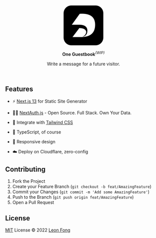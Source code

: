 <p align='center'>
  <img src='./static/logo.png' alt='One Guestbook - a online guestbook' width='128'/>
</p>

<p align='center'>
 <b>One Guestbook</b><sup><em>(WIP)</em></sup>
</p>

<p align='center'>
Write a message for a future visitor. <br>
</p>

<br>


<!-- <p align='center'>
<b>English</b> | <a href="https://github.com/antfu/vitesse/blob/main/README.zh-CN.md">简体中文</a>
</p> -->


## Features

- ⚡️ [Next.js 13](https://nextjs.org/)  for Static Site Generator

- 🤙🏻 [NextAuth.js](https://next-auth.js.org/)  -  Open Source. Full Stack. Own Your Data.

- 🎨 Integrate with  [Tailwind CSS](https://tailwindcss.com/)

- 🦾 TypeScript, of course

- 📱 Responsive design

- ☁️ Deploy on Cloudflare, zero-config

## Contributing

1. Fork the Project
2. Create your Feature Branch (`git checkout -b feat/AmazingFeature`)
3. Commit your Changes (`git commit -m 'Add some AmazingFeature'`)
4. Push to the Branch (`git push origin feat/AmazingFeature`)
5. Open a Pull Request

## License

[MIT](./LICENSE) License © 2022 [Leon Fong](https://github.com/leon-fong)
